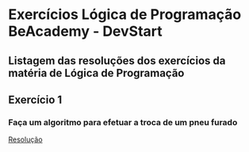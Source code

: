 # Exercícios Lógica de Programação BeAcademy - DevStart

## Listagem das resoluções dos exercícios da matéria de Lógica de Programação

## Exercício 1
### Faça um algoritmo para efetuar a troca de um pneu furado
[Resolução](./resolucao_exercicios/Exercicio01-TrocaPneu.txt)
